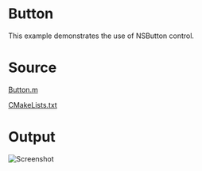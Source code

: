 # Button

This example demonstrates the use of NSButton control.

# Source

[Button.m](./Button.m)

[CMakeLists.txt](./CMakeLists.txt)

# Output

![Screenshot](../../docs/Pictures/Button.png)
